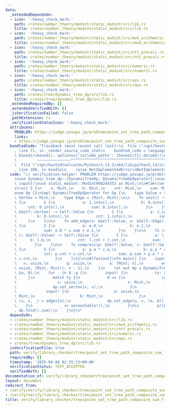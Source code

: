 ```yaml
---
data:
  _extendedDependsOn:
  - icon: ':heavy_check_mark:'
    path: crates/number_theory/modint/static_modint/src/lib.rs
    title: crates/number_theory/modint/static_modint/src/lib.rs
  - icon: ':heavy_check_mark:'
    path: crates/number_theory/modint/static_modint/src/mod_arithmetic.rs
    title: crates/number_theory/modint/static_modint/src/mod_arithmetic.rs
  - icon: ':heavy_check_mark:'
    path: crates/number_theory/modint/static_modint/src/ntt_precalc.rs
    title: crates/number_theory/modint/static_modint/src/ntt_precalc.rs
  - icon: ':heavy_check_mark:'
    path: crates/number_theory/modint/static_modint/src/numeric.rs
    title: crates/number_theory/modint/static_modint/src/numeric.rs
  - icon: ':heavy_check_mark:'
    path: crates/number_theory/modint/static_modint/src/ops.rs
    title: crates/number_theory/modint/static_modint/src/ops.rs
  - icon: ':heavy_check_mark:'
    path: crates/tree/dynamic_tree_dp/src/lib.rs
    title: crates/tree/dynamic_tree_dp/src/lib.rs
  _extendedRequiredBy: []
  _extendedVerifiedWith: []
  _isVerificationFailed: false
  _pathExtension: rs
  _verificationStatusIcon: ':heavy_check_mark:'
  attributes:
    PROBLEM: https://judge.yosupo.jp/problem/point_set_tree_path_composite_sum_fixed_root
    links:
    - https://judge.yosupo.jp/problem/point_set_tree_path_composite_sum_fixed_root
  bundledCode: "Traceback (most recent call last):\n  File \"/opt/hostedtoolcache/Python/3.13.3/x64/lib/python3.13/site-packages/onlinejudge_verify/documentation/build.py\"\
    , line 71, in _render_source_code_stat\n    bundled_code = language.bundle(stat.path,\
    \ basedir=basedir, options={'include_paths': [basedir]}).decode()\n          \
    \         ~~~~~~~~~~~~~~~^^^^^^^^^^^^^^^^^^^^^^^^^^^^^^^^^^^^^^^^^^^^^^^^^^^^^^^^^^^^^^^^^^\n\
    \  File \"/opt/hostedtoolcache/Python/3.13.3/x64/lib/python3.13/site-packages/onlinejudge_verify/languages/rust.py\"\
    , line 288, in bundle\n    raise NotImplementedError\nNotImplementedError\n"
  code: "// verification-helper: PROBLEM https://judge.yosupo.jp/problem/point_set_tree_path_composite_sum_fixed_root\n\
    \nuse dynamic_tree_dp::{DynamicTreeDp, DynamicTreeDpOperator};\nuse proconio::{fastout,\
    \ input};\nuse static_modint::ModInt998244353 as Mint;\n\n#[derive(Clone, Copy)]\n\
    struct S {\n    a: Mint,\n    b: Mint,\n    cnt: Mint,\n    sum: Mint,\n}\n\n\
    enum Op {}\nimpl DynamicTreeDpOperator for Op {\n    type Value = S;\n    type\
    \ Vertex = Mint;\n    type Edge = (Mint, Mint);\n\n    fn unit() -> Self::Value\
    \ {\n        S {\n            a: 1.into(),\n            b: 0.into(),\n       \
    \     cnt: 0.into(),\n            sum: 0.into(),\n        }\n    }\n\n    fn vertex(v:\
    \ &Self::Vertex) -> Self::Value {\n        S {\n            a: 1.into(),\n   \
    \         b: 0.into(),\n            cnt: 1.into(),\n            sum: *v,\n   \
    \     }\n    }\n\n    fn add_edge(x: &Self::Value, e: &Self::Edge) -> Self::Value\
    \ {\n        S {\n            a: e.0,\n            b: e.1,\n            cnt: 1.into(),\n\
    \            sum: e.0 * x.sum + e.1,\n        }\n    }\n\n    fn rake(l: &Self::Value,\
    \ r: &Self::Value) -> Self::Value {\n        S {\n            a: l.a,\n      \
    \      b: l.b,\n            cnt: l.cnt + r.cnt,\n            sum: l.sum + r.sum,\n\
    \        }\n    }\n\n    fn compress(p: &Self::Value, c: &Self::Value) -> Self::Value\
    \ {\n        S {\n            a: p.a * c.a,\n            b: p.a * c.b + p.b,\n\
    \            cnt: p.cnt + c.cnt,\n            sum: p.sum + p.a * c.sum + p.b *\
    \ c.cnt,\n        }\n    }\n}\n\n#[fastout]\nfn main() {\n    input! {\n     \
    \   n: usize,\n        q: usize,\n        a: [Mint; n],\n        edges: [(usize,\
    \ usize, (Mint, Mint)); n - 1],\n    }\n    let mut dp = DynamicTreeDp::<Op>::with_vertices(&edges,\
    \ &a, 0);\n    for _ in 0..q {\n        input! {\n            ty: usize,\n   \
    \     }\n        match ty {\n            0 => {\n                input! {\n  \
    \                  v: usize,\n                    x: Mint,\n                }\n\
    \                dp.set_vertex(v, x);\n            }\n            1 => {\n   \
    \             input! {\n                    e: usize,\n                    a:\
    \ Mint,\n                    b: Mint,\n                }\n                let\
    \ (u, v, _) = edges[e];\n                dp.set_edge(u, v, (a, b));\n        \
    \    }\n            _ => unreachable!(),\n        }\n\n        println!(\"{}\"\
    , dp.fold().sum);\n    }\n}\n"
  dependsOn:
  - crates/number_theory/modint/static_modint/src/lib.rs
  - crates/number_theory/modint/static_modint/src/mod_arithmetic.rs
  - crates/number_theory/modint/static_modint/src/ntt_precalc.rs
  - crates/number_theory/modint/static_modint/src/numeric.rs
  - crates/number_theory/modint/static_modint/src/ops.rs
  - crates/tree/dynamic_tree_dp/src/lib.rs
  isVerificationFile: true
  path: verify/library_checker/tree/point_set_tree_path_composite_sum_fixed_root/src/main.rs
  requiredBy: []
  timestamp: '2025-04-06 02:35:23+00:00'
  verificationStatus: TEST_ACCEPTED
  verifiedWith: []
documentation_of: verify/library_checker/tree/point_set_tree_path_composite_sum_fixed_root/src/main.rs
layout: document
redirect_from:
- /verify/verify/library_checker/tree/point_set_tree_path_composite_sum_fixed_root/src/main.rs
- /verify/verify/library_checker/tree/point_set_tree_path_composite_sum_fixed_root/src/main.rs.html
title: verify/library_checker/tree/point_set_tree_path_composite_sum_fixed_root/src/main.rs
---
```

